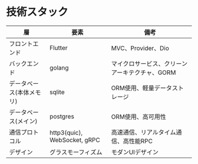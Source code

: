 # 技術スタック

| 層 | 要素 | 備考 |
|--- | --- |--- |
| フロントエンド | Flutter | MVC、Provider、Dio |
| バックエンド | golang | マイクロサービス、クリーンアーキテクチャ、GORM |
| データベース(本体メモリ) | sqlite | ORM使用、軽量データストレージ |
| データベース(メイン) | postgres | ORM使用、高可用性 |
| 通信プロトコル | http3(quic), WebSocket, gRPC | 高速通信、リアルタイム通信、高性能RPC |
| デザイン | グラスモーフィズム | モダンUIデザイン |
